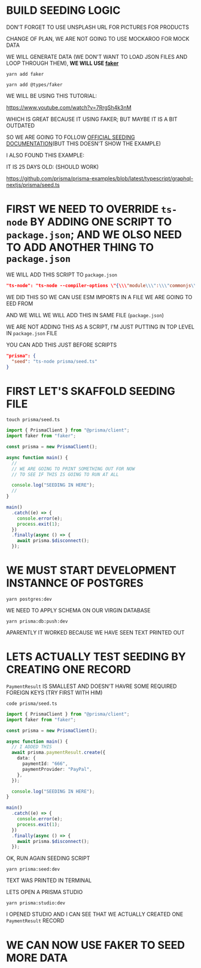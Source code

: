 # BUILD SEEDING LOGIC

DON'T FORGET TO USE UNSPLASH URL FOR PICTURES FOR PRODUCTS

CHANGE OF PLAN, WE ARE NOT GOING TO USE MOCKAROO FOR MOCK DATA

WE WILL GENERATE DATA (WE DON'T WANT TO LOAD JSON FILES AND LOOP THROUGH THEM), **WE WILL USE [faker](https://www.npmjs.com/package/faker)**

```
yarn add faker
```

```
yarn add @types/faker
```

WE WILL BE USING THIS TUTORIAL:

<https://www.youtube.com/watch?v=7RrgSh4k3nM>

WHICH IS GREAT BECAUSE IT USING FAKER; BUT MAYBE IT IS A BIT OUTDATED

SO WE ARE GOING TO FOLLOW [OFFICIAL SEEDING DOCUMENTATION](https://www.prisma.io/docs/guides/database/seed-database)(BUT THIS DOESN'T SHOW THE EXAMPLE)

I ALSO FOUND THIS EXAMPLE:

IT IS 25 DAYS OLD: (SHOULD WORK)

<https://github.com/prisma/prisma-examples/blob/latest/typescript/graphql-nextjs/prisma/seed.ts>

# FIRST WE NEED TO OVERRIDE `ts-node` BY ADDING ONE SCRIPT TO `package.json`; AND WE OLSO NEED TO ADD ANOTHER THING TO `package.json`

WE WILL ADD THIS SCRIPT TO `package.json`

```json
"ts-node": "ts-node --compiler-options \"{\\\"module\\\":\\\"commonjs\\\"}\""
```

WE DID THIS SO WE CAN USE ESM IMPORTS IN A FILE WE ARE GOING TO EED FROM

AND WE WILL WE WILL ADD THIS IN SAME FILE (`package.json`)

WE ARE NOT ADDING THIS AS A SCRIPT, I'M JUST PUTTING IN TOP LEVEL IN `package.json` FILE

YOU CAN ADD THIS JUST BEFORE SCRIPTS

```json
"prisma": {
  "seed": "ts-node prisma/seed.ts"
}
```

# FIRST LET'S SKAFFOLD SEEDING FILE

```
touch prisma/seed.ts
```

```ts
import { PrismaClient } from "@prisma/client";
import faker from "faker";

const prisma = new PrismaClient();

async function main() {
  //
  // WE ARE GOING TO PRINT SOMETHING OUT FOR NOW
  // TO SEE IF THIS IS GOING TO RUN AT ALL

  console.log("SEEDING IN HERE");
  //
}

main()
  .catch((e) => {
    console.error(e);
    process.exit(1);
  })
  .finally(async () => {
    await prisma.$disconnect();
  });
```

# WE MUST START DEVELOPMENT INSTANNCE OF POSTGRES

```
yarn postgres:dev
```

WE NEED TO APPLY SCHEMA ON OUR VIRGIN DATABASE

```
yarn prisma:db:push:dev
```

APARENTLY IT WORKED BECAUSE WE HAVE SEEN TEXT PRINTED OUT

# LETS ACTUALLY TEST SEEDING BY CREATING ONE RECORD

`PaymentResult` IS SMALLEST AND DOESN'T HAVRE SOME REQUIRED FOREIGN KEYS (TRY FIRST WITH HIM)

```
code prisma/seed.ts
```

```ts
import { PrismaClient } from "@prisma/client";
import faker from "faker";

const prisma = new PrismaClient();

async function main() {
  // I ADDED THIS
  await prisma.paymentResult.create({
    data: {
      paymentId: "666",
      paymentProvider: "PayPal",
    },
  });

  console.log("SEEDING IN HERE");
}

main()
  .catch((e) => {
    console.error(e);
    process.exit(1);
  })
  .finally(async () => {
    await prisma.$disconnect();
  });

```

OK, RUN AGAIN SEEDING SCRIPT

```
yarn prisma:seed:dev
```

TEXT WAS PRINTED IN TERMINAL

LETS OPEN A PRISMA STUDIO

```
yarn prisma:studio:dev
```

I OPENED STUDIO AND I CAN SEE THAT WE ACTUALLY CREATED ONE `PaymentResult` RECORD

# WE CAN NOW USE FAKER TO SEED MORE DATA


<!-- ## STYLING

USING TAILWIND TOGETHER WITH EMOTION (**TWIN MACRO BY ben-rogerson**)

twin.macro with emotion (explained)

<https://github.com/ben-rogerson/twin.examples/tree/master/next-emotion>


typescript emotion example (very nice, has more stuff) (maybe is missing something but it is a good starter to build upon):

<https://github.com/ben-rogerson/twin.examples/tree/master/next-emotion-typescript>

**THESE ARE THE DOCS FOR TWIN MACRO**

<https://github.com/ben-rogerson/twin.macro/tree/master/docs>

**MUST READ**: (UNDER RESOURCS)

<https://github.com/ben-rogerson/twin.macro#resources>

MOST IMPORTAT THING (AT LEAST FOR ME): USE `css={[tw``]}` FOR DYNAMIC STYLES, AND USE `tw=""` OTHERVISE

## ANIMATIONS AND TRANSITIONS

FRAMER MOTION (SOMETIMES I DON'T LIKE HOW IT WORKS BECAUSE IT TENDS TO RANDOMLY SETS display PROPERTY) (IF YOU ARE ANIMATING SIZES)

## COLOR MODE

next-themes

# STATE MANGEMENT

xstate @xstate/react

# AUTHENTICATION

next-auth

# DATABASES

PRODUCTION: `PostgreSQL 13.3` ON `Supabase`

DEVELOPMENT: `PostgreSQL 13.3` SPINNED UP WITH DOCKER

ORM: Prisma

Redis 5.0.8:

PRODUCTION: `Upstash`

DEVELOPMENT: `Another Docker Container`

# EXPIRATION SERVICE, MAYBE ALSO, "SPECIAL CART SERVICE"

USING `BullMQ`


 -->

 <!-- 

## IDEAS

`WE SHOULD BUILD ECHO API (LIKE A STREAMING SERVER BUT MANUAL)`

WE SHOULD PUT CART IN A DETABSE, INSTEAD OF LOCAL STORAGE (BECAUSE IF WE USE THIS SERVER SIDE WE CAN EXPIRE CART, WE CAN DESTROY CART OBJECT)

MAYBE CART SHOULD BE KEPT IN REDIS, AND EXPIRE AFTER 3 HOURS IF LEFT TO BE STALE

WE NEED A STEP TO CHECK IF MAYBE SOMEONE BOUGHT SOMETHING AND STUFF IN CART IS MISSING (WHEN THAT HAPPENS USER SHOULD BE GIVEN THE INFO THAT "SOMEONE BOUGHT PRODUCT AS HE WAS FILLING CART", HE SHOULDN'T HAV ANY OPTIONS TO DO, JUST INFO AND WE LOWER HIS PRODUCT COUNT, OR IF THERE IS NONE WE REMOVE THE PRODUCT)
(LOW COUNT PRODUCTS SHOULD BE MARKED AS `HOT` OR WE SHOULD HAVE INFO: "HURRY UP, ONLY 10 LEFT IN STOCK") 

ORDER MARKED AS EXPIRED

CHECKING STOCK

CHECKING STOCK EVERY TIME USERS ADD TO CART

WHEN SEEDING YOU SHOULD SHOW ONE PRODUCT NOT IN STOCK AND THEN ONE PRODUCT IN STOCK AND SO ON AND SO ON (FOR EASIER DEVELOPMENT)


ADD TWO SCRIPTS FOR STARTING DEV DATBASES

AND OTHER FOR KILLING DATBASES, BECAUSE WE CAN KILL CONTAINER BY NAME, NOT JUST BY HIS ID 

FOR IMAGE UPLOAD USE CLOUDINARY

 -->
